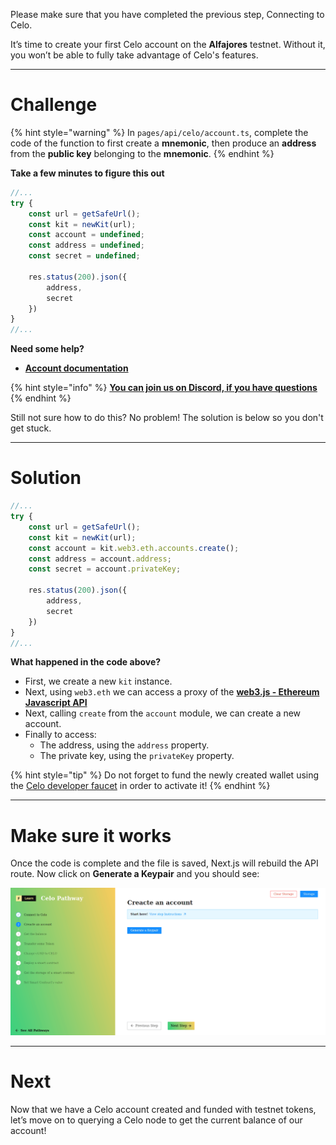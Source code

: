 Please make sure that you have completed the previous step, Connecting to Celo.

It’s time to create your first Celo account on the **Alfajores** testnet. Without it, you won’t be able to fully take advantage of Celo's features.

------------------------

# Challenge

{% hint style="warning" %}
In `pages/api/celo/account.ts`, complete the code of the function to first create a **mnemonic**, then produce an **address** from the **public key** belonging to the **mnemonic**.
{% endhint %}

**Take a few minutes to figure this out**

```typescript
//...
try {
    const url = getSafeUrl();
    const kit = newKit(url);
    const account = undefined;
    const address = undefined;
    const secret = undefined;

    res.status(200).json({
        address,
        secret
    })
} 
//...
```

**Need some help?** 
* [**Account documentation**](https://web3js.readthedocs.io/en/v1.4.0/web3-eth-accounts.html)

{% hint style="info" %}
[**You can join us on Discord, if you have questions**](https://discord.gg/fszyM7K)
{% endhint %}

Still not sure how to do this? No problem! The solution is below so you don't get stuck.

------------------------

# Solution

```typescript
//...
try {
    const url = getSafeUrl();
    const kit = newKit(url);
    const account = kit.web3.eth.accounts.create();
    const address = account.address;
    const secret = account.privateKey;

    res.status(200).json({
        address,
        secret
    })
} 
//...
```

**What happened in the code above?**
* First, we create a new `kit` instance.
* Next, using `web3.eth` we can access a proxy of the [**web3.js - Ethereum Javascript API**](https://web3js.readthedocs.io/en/v1.4.0/)
* Next, calling `create` from the `account` module, we can create a new account.
* Finally to access: 
    * The address, using the `address` property.
    * The private key, using the `privateKey` property.

{% hint style="tip" %}
Do not forget to fund the newly created wallet using the [Celo developer faucet](https://celo.org/developers/faucet) in order to activate it!
{% endhint %}

------------------------

# Make sure it works

Once the code is complete and the file is saved, Next.js will rebuild the API route. Now click on **Generate a Keypair** and you should see:

![](../../../.gitbook/assets/pathways/celo/celo-account.gif)

-----------------------------

# Next

Now that we have a Celo account created and funded with testnet tokens, let’s move on to querying a Celo node to get the current balance of our account!
